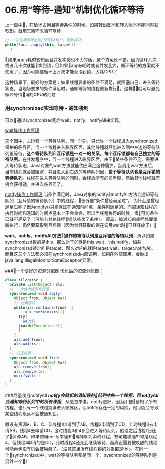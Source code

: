 # 06.用“等待-通知”机制优化循环等待

上一篇中，在破坏占用且等待条件的时候，如果转出账本和转入账本不能同时获取到，就用死循环来循环等待：

```java
// 一次性申请转出账户和转入账户，直到成功
while(!actr.apply(this, target))
  ；
```
如果apply耗时较短而且并发冲突也不大的话，这个方案还不错，因为循环几次或者几十次就能拿到锁，但如果apply耗时或者并发量大，循环等待的方案就不使用了，因为可能要循环上万次才能获取到锁，太耗CPU了

这种场景下，最好的方案是：如果线程要求的条件不满足，就阻塞自己，进入等待状态，当现场要求的条件满足时，通知等待的线程重新执行，这样就可以避免循环等待消耗CPU的问题

### 用synchronized实现等待 - 通知机制
可以通过synchronized配合wait、notify、notifyAll来实现。

[wait操作工作原理](../images/Java并发/wait操作工作原理.png)

这个图中，左边有一个等待队列，同一时刻，只允许一个线程进入synchronized保护的临界区，当一个线程进入临界区后，其他线程就只能进入图中左边的等待队列里等待。**这个等待队列和互斥锁是一对一的关系，每个互斥锁都有自己独立的等待队列**。在并发程序中，当一个线程进入临界区后，由于某些条件不足，需要进入等待状态，Java对象的wait方法就能供应满足这种需求，当调用wait方法后，当前线程就会被阻塞，并且进入到右边的等待队列里，**这个等待队列也是互斥锁的等待队列**。线程在进入等待队列的同时，会释放所有的互斥锁，然后其他线程就有机会获得锁，并进入临界区了。


[notify操作工作原理](../images/Java并发/notify操作工作原理.png)
当条件满足时，Java对象的notify和notifyAll方法会通知等待队列（互斥锁的等待队列）中的线程，告诉他“条件曾经满足过”。
为什么是曾经满足过呢？因为notify()只能保证在通知时间点，条件时满足的。而被通知线程的执行时间和通知的时间点基本上不会重合，所以当线程执行的时候，很可能条件已经不满足了（可能有其他线程插队修改了条件）。
而且，被通知的线程想要重新执行，仍然要获取到互斥锁（因为曾经获取的锁在调用wait时已经释放了）

**wait、notify、notifyAll方法操作的等待队列是互斥锁的等待队列**，所以如果synchronized锁的是this，那么对于的就是this.wait、this.notify，如果synchronized锁定的是target，那么对应的就是target.wait、target.notifyAll。而且这三个方法都必须在synchronized内部调用，如果在外部调用，会抛出java.lang.IllegalMonitorStateException异常。

###一个更好的资源分配器
优化后的资源分配器：

```Java
class Allocator {
  private List<Object> als;
  // 一次性申请所有资源
  synchronized void apply(
    Object from, Object to){
    // 经典写法
    while(als.contains(from) ||
         als.contains(to)){
      try{
        wait();
      }catch(Exception e){
      }   
    }
    als.add(from);
    als.add(to);  
  }
  // 归还资源
  synchronized void free(
    Object from, Object to){
    als.remove(from);
    als.remove(to);
    notifyAll();
  }
}
```

###尽量使用notifyAll
***notify会随机的通知等待队列中的一个线程，而notifyAll会通知等待队列中的所有线程***，从感觉来讲，notify更好，因为即便通知了所有线程，也只有一个线程能够进入临界区。但notify存在一定的风险，他可能会导致某些线程永远不会被通知到。

假设有资源A、B、C、D,线程1申请到了AB，线程2申请到了CD，此时线程3去申请AB，线程4去申请CD，这时线程3和4都会进入等待队列。假设之后线程1归还了资源AB，如果使用notify来通知等待队列中的线程，有可能被通知的是线程4，但线程4申请的是CD，此时线程4还是会继续等待，而真正需要被唤醒的线程可能再也没有机会被唤醒了。（注意这里所有线程锁的对象都是this，在同一个synchronized中，wait的等待队列都是同一个，synchronized的等待队列是另外一个）
